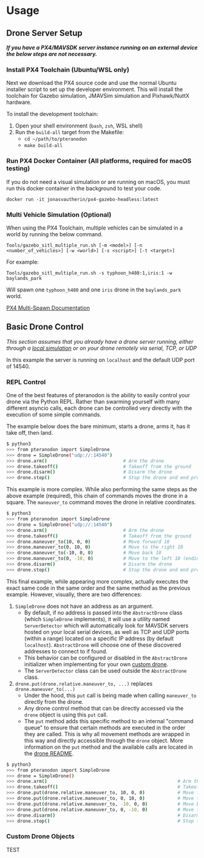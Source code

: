 # Usage
   

## Drone Server Setup

_**If you have a PX4/MAVSDK server instance running on an external device the below steps are not necessary.**_

### Install PX4 Toolchain (Ubuntu/WSL only)

Next we download the PX4 source code and use the normal Ubuntu installer script to set up the developer environment. This will install the toolchain for Gazebo simulation, JMAVSim simulation and Pixhawk/NuttX hardware.

To install the development toolchain:
1. Open your shell environment (`bash`, `zsh`, WSL shell)
2. Run the `build-all` target from the Makefile:
   * `cd ~/path/to/pteranodon`
   * `make build-all`

### Run PX4 Docker Container (All platforms, required for macOS testing)

If you do not need a visual simulation or are running on macOS, you must run this docker container in the background to test your code.

`docker run -it jonasvautherin/px4-gazebo-headless:latest`


### Multi Vehicle Simulation (Optional)

When using the PX4 Toolchain, multiple vehicles can be simulated in a world by running the below command.

`Tools/gazebo_sitl_multiple_run.sh [-m <model>] [-n <number_of_vehicles>] [-w <world>] [-s <script>] [-t <target>]`

For example:

`Tools/gazebo_sitl_multiple_run.sh -s typhoon_h480:1,iris:1 -w baylands_park`

Will spawn one `typhoon_h480` and one `iris` drone in the `baylands_park` world. 

[PX4 Multi-Spawn Documentation](http://docs.px4.io/main/en/simulation/multi_vehicle_simulation_gazebo.html)

## Basic Drone Control

_This section assumes that you already have a drone server running, either through a [local simulation](#Drone-Server-Setup) 
or on your drone remotely via serial, TCP, or UDP_

In this example the server is running on `localhost` and the default UDP port of 14540.

### REPL Control

One of the best features of pteranodon is the ability to easily control your drone via the Python REPL. Rather than
swarming yourself with many different asyncio calls, each drone can be controlled very directly with the execution of some simple commands.

The example below does the bare minimum, starts a drone, arms it, has it take off, then land. 

```bash
$ python3
>>> from pteranodon import SimpleDrone
>>> drone = SimpleDrone("udp://:14540")
>>> drone.arm()                            # Arm the drone
>>> drone.takeoff()                        # Takeoff from the ground
>>> drone.disarm()                         # Disarm the drone
>>> drone.stop()                           # Stop the drone and end program execution
```

This example is more complex. While also performing the same steps as the above example (required), this chain of commands 
moves the drone in a square. The `maneuver_to` command moves the drone in relative coordinates.

```bash
$ python3
>>> from pteranodon import SimpleDrone
>>> drone = SimpleDrone("udp://:14540")
>>> drone.arm()                            # Arm the drone
>>> drone.takeoff()                        # Takeoff from the ground
>>> drone.maneuver_to(10, 0, 0)            # Move forward 10
>>> drone.maneuver_to(0, 10, 0)            # Move to the right 10
>>> drone.maneuver_to(-10, 0, 0)           # Move back 10
>>> drone.maneuver_to(0, -10, 0)           # Move to the left 10 (ending in the start position)
>>> drone.disarm()                         # Disarm the drone
>>> drone.stop()                           # Stop the drone and end program execution
```

This final example, while appearing more complex, actually executes the exact same code in the same order and the same method as the previous example.
However, visually, there are two differences:
1. `SimpleDrone` does not have an address as an argument.
   - By default, if no address is passed into the `AbstractDrone` class (which `SimpleDrone` implements), it will use a
   utility named `ServerDetector` which will automatically look for MAVSDK servers hosted on your local serial devices,
   as well as TCP and UDP ports (within a range) located on a specific IP address (by default `localhost`). `AbstractDrone` will choose
   one of these discovered addresses to connect to if found.
   - This behavior can be configured or disabled in the `AbstractDrone` initializer when implementing for your own
   [custom drone](#Custom-Drone-Objects).
   - The `ServerDetector` class can be used outside the `AbstractDrone` class. 
2. `drone.put(drone.relative.maneuver_to, ...)` replaces `drone.maneuver_to(...)`
   - Under the hood, this `put` call is being made when calling `maneuver_to` directly from the drone.
   - Any drone control method that can be directly accessed via the `drone` object is using this `put` call. 
   - The `put` method adds this specific method to an internal "command queue" to ensure that certain methods are
   executed in the order they are called. This is why all movement methods are wrapped in this way and directly accessible
   through the `drone` object. More information on the `put` method and the available calls are located in the
   [drone README](pteranodon/README.md).

```bash
$ python3
>>> from pteranodon import SimpleDrone
>>> drone = SimpleDrone()
>>> drone.arm()                                                # Arm the drone
>>> drone.takeoff()                                            # Takeoff from the ground
>>> drone.put(drone.relative.maneuver_to, 10, 0, 0)            # Move forward 10
>>> drone.put(drone.relative.maneuver_to, 0, 10, 0)            # Move to the right 10
>>> drone.put(drone.relative.maneuver_to, -10, 0, 0)           # Move back 10
>>> drone.put(drone.relative.maneuver_to, 0, -10, 0)           # Move to the left 10 (ending in the start position)
>>> drone.disarm()                                             # Disarm the drone
>>> drone.stop()                                               # Stop the drone and end program execution
```

### Custom Drone Objects

TEST